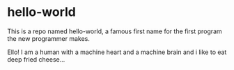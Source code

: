 # hello-world
This is a repo named hello-world, a famous first name for the first program the new programmer makes.

Ello! I am a human with a machine heart and a machine brain and i like to eat deep fried cheese...
